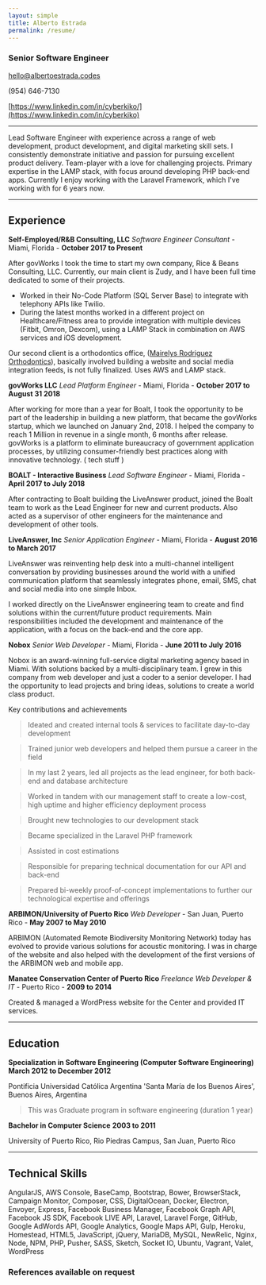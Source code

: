 ```yaml
---
layout: simple
title: Alberto Estrada
permalink: /resume/
---
```

### Senior Software Engineer

hello@albertoestrada.codes

(954) 646-7130

[https://www.linkedin.com/in/cyberkiko/](https://www.linkedin.com/in/cyberkiko)

------

Lead Software Engineer with experience across a range of web development, product development, and digital marketing skill sets. I consistently demonstrate initiative and passion for pursuing excellent product delivery. Team-player with a love for challenging projects. Primary expertise in the LAMP stack, with focus around developing PHP back-end apps. Currently I enjoy working with the Laravel Framework, which I've working with for 6 years now.



------

## Experience
**Self-Employed/R&B Consulting, LLC** *Software Engineer Consultant* - Miami, Florida - __October 2017 to Present__

After govWorks I took the time to start my own company, Rice & Beans Consulting, LLC. Currently, our main client is Zudy, and I have been full time dedicated to some of their projects. 
- Worked in their No-Code Platform (SQL Server Base) to integrate with telephony APIs like Twilio. 
- During the latest months worked in a different project on Healthcare/Fitness area to provide integration with multiple devices (Fitbit, Omron, Dexcom), using a LAMP Stack in combination on AWS services and iOS development. 

Our second client is a orthodontics office, ([Mairelys Rodriguez Orthodontics](https://msrodriguezorthodontics.com)), basically involved building a website and social media integration feeds, is not fully finalized. Uses AWS and LAMP stack. 

**govWorks LLC** *Lead Platform Engineer* - Miami, Florida - __October 2017 to August 31 2018__

After working for more than a year for Boalt, I took the opportunity to be part of the leadership in building a new platform, that became the govWorks startup, which we launched on January 2nd, 2018. I helped the company to reach 1 Million in revenue in a single month, 6 months after release.
govWorks is a platform to eliminate bureaucracy of government application processes, by utilizing consumer-friendly best practices along with innovative technology. ( tech stuff ) 

**BOALT - Interactive Business** *Lead Software Engineer* - Miami, Florida - __April 2017 to July 2018__

After contracting to Boalt building the LiveAnswer product, joined the Boalt team to work as the Lead Engineer for new and current products. Also acted as a supervisor of other engineers for the maintenance and development of other tools. 

**LiveAnswer, Inc** *Senior Application Engineer* - Miami, Florida - __August 2016 to March 2017__

LiveAnswer was reinventing help desk into a multi-channel intelligent conversation by providing businesses around the world with a unified communication platform that seamlessly integrates phone, email, SMS, chat and social media into one simple Inbox.

I worked directly on the LiveAnswer engineering team to create and find solutions within the current/future product requirements. Main responsibilities included the development and maintenance of the application, with a focus on the back-end and the core app.

**Nobox** *Senior Web Developer* - Miami, Florida - __June 2011 to July 2016__

Nobox is an award-winning full-service digital marketing agency based in Miami. With solutions backed by a multi-disciplinary team. I grew in this company from web developer and just a coder to a senior developer. I had the opportunity to lead projects and bring ideas, solutions to create a world class product.

Key contributions and achievements

> Ideated and created internal tools & services to facilitate day-to-day development

> Trained junior web developers and helped them pursue a career in the field

> In my last 2 years, led all projects as the lead engineer, for both back-end and database architecture

> Worked in tandem with our management staff to create a low-cost, high uptime and higher efficiency deployment process

> Brought new technologies to our development stack

> Became specialized in the Laravel PHP framework

> Assisted in cost estimations

> Responsible for preparing technical documentation for our API and back-end

> Prepared bi-weekly proof-of-concept implementations to further our technological expertise and offerings




**ARBIMON/University of Puerto Rico** *Web Developer* - San Juan, Puerto Rico - __May 2007 to May 2010__

ARBIMON (Automated Remote Biodiversity Monitoring Network) today has evolved to provide various solutions for acoustic monitoring. I was in charge of the website and also helped with the development of the first versions of the ARBIMON web and mobile app.

**Manatee Conservation Center of Puerto Rico** *Freelance Web Developer & IT* - Puerto Rico - __2009 to 2014__

Created & managed a WordPress website for the Center and provided IT services.


------

## Education

**Specialization in Software Engineering (Computer Software Engineering)** __March 2012 to December 2012__

Pontificia Universidad Católica Argentina 'Santa María de los Buenos Aires', Buenos Aires, Argentina

> This was Graduate program in software engineering (duration 1 year)

**Bachelor in Computer Science** __2003 to 2011__

University of Puerto Rico, Rio Piedras Campus, San Juan, Puerto Rico


------

## Technical Skills
AngularJS, AWS Console, BaseCamp, Bootstrap, Bower, BrowserStack, Campaign Monitor, Composer, CSS, DigitalOcean, Docker, Electron, Envoyer, Express, Facebook Business Manager, Facebook Graph API, Facebook JS SDK, Facebook LIVE API, Laravel, Laravel Forge, GitHub, Google AdWords API, Google Analytics, Google Maps API, Gulp, Heroku, Homestead, HTML5, JavaScript, jQuery, MariaDB, MySQL, NewRelic, Nginx, Node, NPM, PHP, Pusher, SASS, Sketch, Socket IO, Ubuntu, Vagrant, Valet, WordPress

### References available on request
